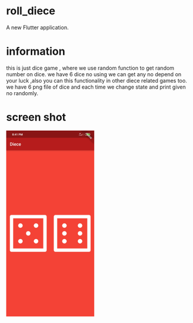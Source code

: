 # roll_diece

A new Flutter application.

# information
this is just dice game , where we use random function to get random number on dice.
we have 6 dice no using we can get any no depend on your luck ,also you can this functionality in other diece related games too.
we have 6 png file of dice and each time we change state and print given no randomly.

# screen shot
<img src="images/Screenshot1.jpg" height="500">
